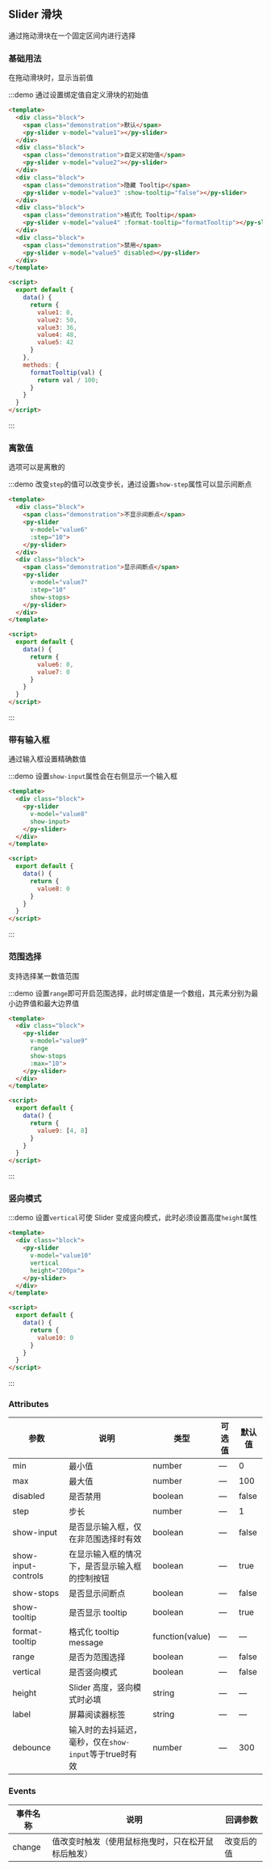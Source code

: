 <script>
  export default {
    data() {
      return {
        value1: 0,
        value2: 50,
        value3: 36,
        value4: 48,
        value5: 42,
        value6: 0,
        value7: 0,
        value8: 0,
        value9: [4, 8],
        value10: 0
      };
    },
    methods: {
      formatTooltip(val) {
        return val / 100;
      }
    }
  }
</script>

<style lang="scss">
  .demo-box.demo-slider .source {
    padding: 0;
  }

  .demo-box.demo-slider .block {
    padding: 30px 24px;
    overflow: hidden;
    border-bottom: solid 1px #EFF2F6;
    &:last-child {
      border-bottom: none;
    }
  }

  .demo-box.demo-slider .demonstration {
    font-size: 14px;
    color: #8492a6;
    line-height: 44px;
  }

  .demo-box.demo-slider .demonstration + .py-slider {
    float: right;
    width: 70%;
    margin-right: 20px;
  }
</style>

## Slider 滑块

通过拖动滑块在一个固定区间内进行选择

### 基础用法

在拖动滑块时，显示当前值

:::demo 通过设置绑定值自定义滑块的初始值
```html
<template>
  <div class="block">
    <span class="demonstration">默认</span>
    <py-slider v-model="value1"></py-slider>
  </div>
  <div class="block">
    <span class="demonstration">自定义初始值</span>
    <py-slider v-model="value2"></py-slider>
  </div>
  <div class="block">
    <span class="demonstration">隐藏 Tooltip</span>
    <py-slider v-model="value3" :show-tooltip="false"></py-slider>
  </div>
  <div class="block">
    <span class="demonstration">格式化 Tooltip</span>
    <py-slider v-model="value4" :format-tooltip="formatTooltip"></py-slider>
  </div>
  <div class="block">
    <span class="demonstration">禁用</span>
    <py-slider v-model="value5" disabled></py-slider>
  </div>
</template>

<script>
  export default {
    data() {
      return {
        value1: 0,
        value2: 50,
        value3: 36,
        value4: 48,
        value5: 42
      }
    },
    methods: {
      formatTooltip(val) {
        return val / 100;
      }
    }
  }
</script>
```
:::

### 离散值

选项可以是离散的

:::demo 改变`step`的值可以改变步长，通过设置`show-step`属性可以显示间断点
```html
<template>
  <div class="block">
    <span class="demonstration">不显示间断点</span>
    <py-slider
      v-model="value6"
      :step="10">
    </py-slider>
  </div>
  <div class="block">
    <span class="demonstration">显示间断点</span>
    <py-slider
      v-model="value7"
      :step="10"
      show-stops>
    </py-slider>
  </div>
</template>

<script>
  export default {
    data() {
      return {
        value6: 0,
        value7: 0
      }
    }
  }
</script>
```
:::

### 带有输入框

通过输入框设置精确数值

:::demo 设置`show-input`属性会在右侧显示一个输入框
```html
<template>
  <div class="block">
    <py-slider
      v-model="value8"
      show-input>
    </py-slider>
  </div>
</template>

<script>
  export default {
    data() {
      return {
        value8: 0
      }
    }
  }
</script>
```
:::

### 范围选择

支持选择某一数值范围

:::demo 设置`range`即可开启范围选择，此时绑定值是一个数组，其元素分别为最小边界值和最大边界值
```html
<template>
  <div class="block">
    <py-slider
      v-model="value9"
      range
      show-stops
      :max="10">
    </py-slider>
  </div>
</template>

<script>
  export default {
    data() {
      return {
        value9: [4, 8]
      }
    }
  }
</script>
```
:::

### 竖向模式

:::demo 设置`vertical`可使 Slider 变成竖向模式，此时必须设置高度`height`属性
```html
<template>
  <div class="block">
    <py-slider
      v-model="value10"
      vertical
      height="200px">
    </py-slider>
  </div>
</template>

<script>
  export default {
    data() {
      return {
        value10: 0
      }
    }
  }
</script>
```
:::

### Attributes
| 参数      | 说明          | 类型      | 可选值                           | 默认值  |
|---------- |-------------- |---------- |--------------------------------  |-------- |
| min | 最小值 | number | — | 0 |
| max | 最大值 | number | — | 100 |
| disabled | 是否禁用 | boolean | — | false |
| step | 步长 | number | — | 1 |
| show-input | 是否显示输入框，仅在非范围选择时有效 | boolean | — | false |
| show-input-controls | 在显示输入框的情况下，是否显示输入框的控制按钮 | boolean | — | true|
| show-stops | 是否显示间断点 | boolean | — | false |
| show-tooltip | 是否显示 tooltip | boolean | — | true |
| format-tooltip | 格式化 tooltip message | function(value) | — | — |
| range | 是否为范围选择 | boolean | — | false |
| vertical | 是否竖向模式 | boolean | — | false |
| height | Slider 高度，竖向模式时必填 | string | — | — |
| label | 屏幕阅读器标签 | string | — | — |
| debounce | 输入时的去抖延迟，毫秒，仅在`show-input`等于true时有效 | number | — | 300 |

### Events
| 事件名称      | 说明    | 回调参数      |
|---------- |-------- |---------- |
| change | 值改变时触发（使用鼠标拖曳时，只在松开鼠标后触发） | 改变后的值 |
